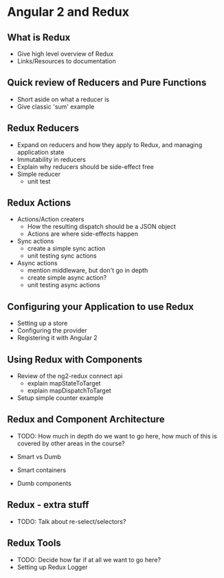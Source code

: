 # Angular 2 and Redux

## What is Redux

* Give high level overview of Redux
* Links/Resources to documentation

## Quick review of Reducers and Pure Functions

* Short aside on what a reducer is
* Give classic 'sum' example

## Redux Reducers

* Expand on reducers and how they apply to Redux, and managing application state
* Immutability in reducers
* Explain why reducers should be side-effect free 
* Simple reducer 
    * unit test

## Redux Actions

* Actions/Action creaters
    * How the resulting dispatch should be a JSON object
    * Actions are where side-effects happen 
* Sync actions
    * create a simple sync action
    * unit testing sync actions
* Async actions
    * mention middleware, but don't go in depth
    * create simple async action?
    * unit testing async actions

## Configuring your Application to use Redux

* Setting up a store
* Configuring the provider
* Registering it with Angular 2

## Using Redux with Components

* Review of the ng2-redux connect api
    * explain mapStateToTarget
    * explain mapDispatchToTarget
 * Setup simple counter example
 
 ## Redux and Component Architecture
 
 * TODO: How much in depth do we want to go here, how much of this is covered by other areas in the course?
 
 * Smart vs Dumb 
 * Smart containers 
 * Dumb components 
 
 ## Redux - extra stuff
 
 * TODO: Talk about re-select/selectors?
  
 ## Redux Tools
 
 * TODO: Decide how far if at all we want to go here?
 * Setting up Redux Logger

 



